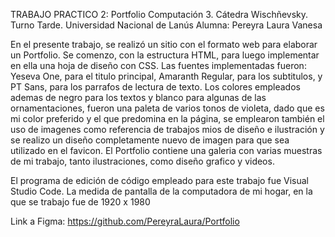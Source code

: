 TRABAJO PRACTICO 2: Portfolio Computación 3. Cátedra Wischñevsky. Turno Tarde. Universidad Nacional de Lanús Alumna: Pereyra Laura Vanesa

En el presente trabajo, se realizó un sitio con el formato web para elaborar un Portfolio. Se comenzo, con la estructura HTML, para luego implementar en ella una hoja de diseño con CSS. 
Las fuentes implementadas fueron: Yeseva One, para el titulo principal, Amaranth Regular, para los subtitulos, y PT Sans, para los parrafos de lectura de texto.
Los colores empleados ademas de negro para los textos y blanco para algunas de las ornamentaciones, fueron una paleta de varios tonos de violeta, dado que es mi color preferido y el que predomina en la página, 
se emplearon también el uso de imagenes como referencia de trabajos mios de diseño e ilustración y se realizo un diseño completamente nuevo de imagen para que sea utilizado en el favicon. 
El Portfolio contiene una galeria con varias muestras de mi trabajo, tanto ilustraciones, como diseño grafico y videos. 

El programa de edición de código empleado para este trabajo fue Visual Studio Code. La medida de pantalla de la computadora de mi hogar, en la que se trabajo fue de 1920 x 1980

Link a Figma: https://github.com/PereyraLaura/Portfolio

